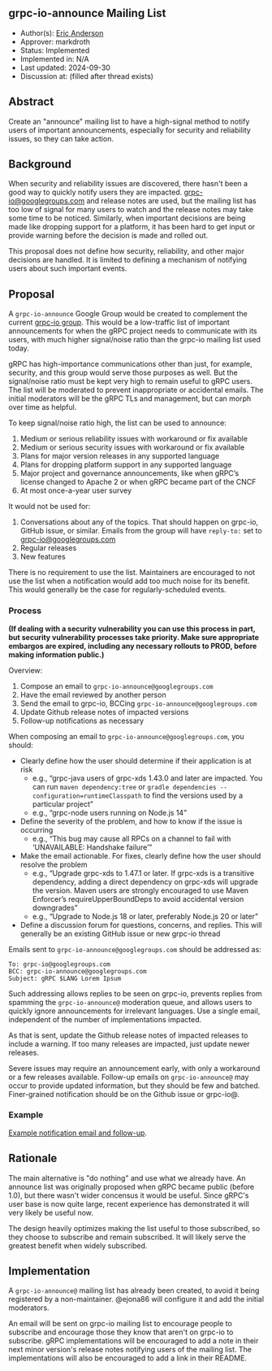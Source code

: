 grpc-io-announce Mailing List
----
* Author(s): [Eric Anderson](https://github.com/ejona86)
* Approver: markdroth
* Status: Implemented
* Implemented in: N/A
* Last updated: 2024-09-30
* Discussion at: <google group thread> (filled after thread exists)

## Abstract

Create an "announce" mailing list to have a high-signal method to notify users
of important announcements, especially for security and reliability issues, so
they can take action.

## Background

When security and reliability issues are discovered, there hasn't been a good
way to quickly notify users they are impacted. grpc-io@googlegroups.com and
release notes are used, but the mailing list has too low of signal for many
users to watch and the release notes may take some time to be noticed.
Similarly, when important decisions are being made like dropping support for a
platform, it has been hard to get input or provide warning before the decision
is made and rolled out.

This proposal does not define how security, reliability, and other major
decisions are handled. It is limited to defining a mechanism of notifying users
about such important events.

## Proposal

A `grpc-io-announce` Google Group would be created to complement the current
[grpc-io group](https://groups.google.com/g/grpc-io). This would be a
low-traffic list of important announcements for when the gRPC project needs to
communicate with its users, with much higher signal/noise ratio than the grpc-io
mailing list used today.

gRPC has high-importance communications other than just, for example, security,
and this group would serve those purposes as well. But the signal/noise ratio
must be kept very high to remain useful to gRPC users. The list will be
moderated to prevent inappropriate or accidental emails. The initial moderators
will be the gRPC TLs and management, but can morph over time as helpful.

To keep signal/noise ratio high, the list can be used to announce:

1. Medium or serious reliability issues with workaround or fix available
2. Medium or serious security issues with workaround or fix available
3. Plans for major version releases in any supported language
4. Plans for dropping platform support in any supported language
5. Major project and governance announcements, like when gRPC’s license changed
to Apache 2 or when gRPC became part of the CNCF
6. At most once-a-year user survey


It would not be used for:

1. Conversations about any of the topics. That should happen on grpc-io, GitHub
issue, or similar. Emails from the group will have `reply-to:` set to
grpc-io@googlegroups.com
2. Regular releases
3. New features

There is no requirement to use the list. Maintainers are encouraged to not use
the list when a notification would add too much noise for its benefit. This
would generally be the case for regularly-scheduled events.


### Process

**(If dealing with a security vulnerability you can use this process in part,
but security vulnerability processes take priority. Make sure appropriate
embargos are expired, including any necessary rollouts to PROD, before making
information public.)**

Overview:

1. Compose an email to `grpc-io-announce@googlegroups.com`
2. Have the email reviewed by another person
3. Send the email to grpc-io, BCCing `grpc-io-announce@googlegroups.com`
4. Update Github release notes of impacted versions
5. Follow-up notifications as necessary

When composing an email to `grpc-io-announce@googlegroups.com`, you should:

*   Clearly define how the user should determine if their application is at risk
    *   e.g., “grpc-java users of grpc-xds 1.43.0 and later are impacted. You can run `maven dependency:tree` or `gradle dependencies --configuration=runtimeClasspath` to find the versions used by a particular project”
    *   e.g., “grpc-node users running on Node.js 14”
*   Define the severity of the problem, and how to know if the issue is occurring
    *   e.g., “This bug may cause all RPCs on a channel to fail with ‘UNAVAILABLE: Handshake failure’”
*   Make the email actionable. For fixes, clearly define how the user should resolve the problem
    *   e.g., “Upgrade grpc-xds to 1.47.1 or later. If grpc-xds is a transitive dependency, adding a direct dependency on grpc-xds will upgrade the version. Maven users are strongly encouraged to use Maven Enforcer’s requireUpperBoundDeps to avoid accidental version downgrades”
    *   e.g., “Upgrade to Node.js 18 or later, preferably Node.js 20 or later”
*   Define a discussion forum for questions, concerns, and replies. This will generally be an existing GitHub issue or new grpc-io thread

Emails sent to `grpc-io-announce@googlegroups.com` should be addressed as:

```
To: grpc-io@googlegroups.com
BCC: grpc-io-announce@googlegroups.com
Subject: gRPC $LANG Lorem Ipsum
```

Such addressing allows replies to be seen on grpc-io, prevents replies from spamming the `grpc-io-announce@` moderation queue, and allows users to quickly ignore announcements for irrelevant languages. Use a single email, independent of the number of implementations impacted.

As that is sent, update the Github release notes of impacted releases to include
a warning. If too many releases are impacted, just update newer releases.

Severe issues may require an announcement early, with only a workaround or a few releases available. Follow-up emails on `grpc-io-announce@` may occur to provide updated information, but they should be few and batched. Finer-grained notification should be on the Github issue or grpc-io@.


### Example

[Example notification email and follow-up](https://groups.google.com/g/grpc-io/c/roNyXX5pEAU/).

## Rationale

The main alternative is "do nothing" and use what we already have. An announce
list was originally proposed when gRPC became public (before 1.0), but there
wasn't wider concensus it would be useful. Since gRPC's user base is now quite
large, recent experience has demonstrated it will very likely be useful now.

The design heavily optimizes making the list useful to those subscribed, so they
choose to subscribe and remain subscribed. It will likely serve the greatest
benefit when widely subscribed.

## Implementation

A `grpc-io-announce@` mailing list has already been created, to avoid it being
registered by a non-maintainer. @ejona86 will configure it and add the initial
moderators.

An email will be sent on grpc-io mailing list to encourage people to subscribe
and encourage those they know that aren't on grpc-io to subscribe. gRPC
implementations will be encouraged to add a note in their next minor version's
release notes notifying users of the mailing list. The implementations will also
be encouraged to add a link in their README.


